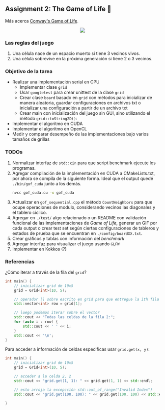 ## Assignment 2: The Game of Life 👾

Más acerca <a href="https://conwaylife.com/book/" target="_blank">Conway's Game of Life</a>.

<center>
<img src="https://global.discourse-cdn.com/mcneel/uploads/default/original/3X/9/9/9903c2258a7822736a2fcb9628e40bb63f8d0b28.gif">
</center>

### Las reglas del juego

1. Una célula nace de un espacio muerto si tiene 3 vecinos vivos.
2. Una célula sobrevive en la próxima generación si tiene 2 o 3 vecinos.

### Objetivo de la tarea

* Realizar una implementación serial en CPU
  * Implementar clase `grid`
  * Usar `googletest` para crear unittest de la clase `grid`
  * Crear clase `board` basado en `grid` con métodos para inicializar de manera aleatoria, guardar configuraciones en archivos txt o inicializar una configuración a partir de un archivo txt
  * Crear main con inicialización del juego sin GUI, sino utilizando el método `grid::toString2D()`:
* Implementar el algoritmo en CUDA
* Implementar el algoritmo en OpenCL
* Medir y comparar desempeño de las implementaciones bajo varios tamaños de grillas

### TODOs

1. Normalizar interfaz de `std::cin` para que script benchmark ejecute los programas.
2. Agregar compilación de la implementación en CUDA a CMakeLists.txt, por ahora se compila de la siguiente forma. Ideal que el output quedé `./bin/gof_cuda` junto a los demás.
    ```bash
    nvcc gof_cuda.cu -o gof_cuda
    ```
3. Actualizar en `gof_sequential.cpp` el método `CountNeighbors` para que ocupe operaciones de modulo, considerando vecinos las diagonales y el tablero ciclico.
4. Agregar en `./test/` algo relacionado o un README con validación funcional de las implementaciones de _Game of Life_, generar un GIF por cada output o crear test set según ciertas configuraciones de tableros y estados de prueba que se encuentran en `./config/boardXX.txt`.
5. Crear gráficos y tablas con información del _benchmark_
6. Agregar interfaz para visualizar el juego usando `GLFW`
7. Implementar en Kokkos (?)

### Referencias

¿Cómo iterar a través de la fila del `grid`?

```cpp
int main() {
    // inicializar grid de 10x5
    grid = Grid<int>(10, 5);

    // operador [] sobre escrito en grid para que entregue la ith fila
    std::vector<int> row = grid[1];

    // luego podemos iterar sobre el vector
    std::cout << "Todas las celdas de la fila 2:";
    for (auto i : row) {
        std::cout << ' ' << i;
    }
    std::cout << '\n';
}
```

Para acceder a información de celdas especificas usar `grid.get(x, y)`:

```cpp
int main() {
    // inicializar grid de 10x5
    grid = Grid<int>(10, 5);

    // acceder a la celda 2, 2
    std::cout << "grid.get(1, 1): " << grid.get(1, 1) << std::endl;

    // esto arroja la excepcción std::out_of_range("Invalid Index")
    std::cout << "grid.get(100, 100): " << grid.get(100, 100) << std::endl;

}
```

